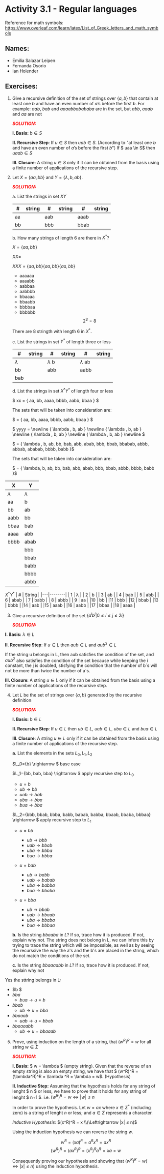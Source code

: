 # Activity 3.1 - Regular languages

Reference for math symbols:
https://www.overleaf.com/learn/latex/List_of_Greek_letters_and_math_symbols

## Names:
- Emilia Salazar Leipen
- Fernanda Osorio
- Ian Holender 


## Exercises:

1. Give a recursive definition of the set of strings over $\{a, b\}$ that
    contain at least one $b$ and have an even number of $a$’s before the
    first $b$.
    For example: $aab$, $bab$ and $aaaabbabababa$ are in the set,
    but $abb$, $aaab$ and $aa$ are not

    
    <span style="color:red;">_**SOLUTION:**_</span>

    
    **I. Basis:** $b \in S$

    **II. Recursive Step**: If $u \in S$ then $uab \in S$. (According to "at least one $b$ and have an even number of $a$’s before the first $b$") 
    If $ uaa \in S$ then $uaab \in S$

    **III. Closure**: A string $u \in S$ only if it can be obtained from the basis using a finite number of applications of the recursive step.


2. Let $X = \{aa, bb\}$ and $Y = \{\lambda, b, ab\}$.
    
    <span style="color:red;">_**SOLUTION:**_</span>

    a. List the strings in set $XY$

    #|string|#|string|#|string
    -|-|-|-|-|-
    aa  || aab || aaab|| 
    bb  || bbb || bbab

    b. How many strings of length 6 are there in $X^*$?
    
    $X=\{aa, bb\}$

    $XX=$

    $XXX=\{aa, bb\}\{aa, bb\}\{aa, bb\}$

    


    - aaaaaa
    - aaaabb
    - aabbaa
    - aabbbb
    - bbaaaa
    - bbaabb
    - bbbbaa
    - bbbbbb
    $$2^3=8$$

    There are 8 stringth with length 6 in $X^*$.

   

    c. List the strings in set $Y^*$ of length three or less

    
    #|string|#|string|#|string
    -|-|-|-|-|-
    $\lambda$ || $\lambda$ b|| $\lambda$ ab|| 
    bb || abb|| aabb ||
    bab ||  || ||

    

    d. List the strings in set $X^* Y^*$ of length four or less

    $ xx = \{ aa, bb, aaaa, bbbb, aabb, bbaa \} $

    The sets that will be taken into consideration are:

    $ = \{ aa, bb, aaaa, bbbb, aabb, bbaa \} $

   $ yyyy =  \newline \{ \lambda , b, ab \} \newline \{ \lambda , b, ab \} \newline \{ \lambda , b, ab \} \newline \{ \lambda , b, ab \} \newline  $ 

   $ = \{ \lambda , b, ab, bb, bab, abb, abab, bbb, bbab, bbabab, abbb, abbab, ababab, bbbb, babb \}$

   The sets that will be taken into consideration are:

   $ = \{ \lambda, b, ab, bb, bab, abb, abab, bbb, bbab, abbb, bbbb, babb \}$

X|Y|
-|-|
$\lambda$|$\lambda$|
aa|b
bb|ab
aabb|bb
bbaa|bab
aaaa|abb
bbbb|abab
| |bbb
| |bbab
| |babb
| |bbbb
| |abbb


$X^* Y^*$
| # | String |
|---|--------|
| 1 | λ      |
| 2 | b      |
| 3 | ab     |
| 4 | bab    |
| 5 | abb    |
| 6 | abab   |
| 7 | babb   |
| 8 | abbb   |
| 9 | aa     |
|10 | bb     |
|11 | bbb    |
|12 | bbab   |
|13 | bbbb   |
|14 | aab    |
|15 | aaab   |
|16 | aabb   |
|17 | bbaa   |
|18 | aaaa   |




3. Give a recursive definition of the set $\{ a^ib^j | 0 ≤ i ≤ j ≤ 2i\}$

    <span style="color:red;">_**SOLUTION:**_</span>

**I. Basis:** $\lambda \in L$

**II. Recursive Step**:
If $u \in L$ then $aub \in L$ and $aub^2 \in L$

If the string u belongs in L, then aub satisfies the condition of the set, and $aub^2$ also satisfies the condition of the set because while keeping the i constant, the j is doubled, stisfying the condition that the number of b´s will not be more than twice the number of a´s.

  **III. Closure**: A string $u \in L$ only if it can be obtained from the basis using a finite number of applications of the recursive step.



4. Let $L$ be the set of strings over $\{a, b\}$ generated by the recursive
   definition

   <span style="color:red;">_**SOLUTION:**_</span>

    **I. Basis:** $b \in L$

    **II. Recursive Step**: If $u \in L$ then $ub \in L$, $uab \in L$, $uba \in
    L$ and $bua \in L$

    **III. Closure**: A string $u \in L$ only if it can be obtained from the
    basis using a finite number of applications of the recursive step.

    **a.** List the elements in the sets $L_0, L_1, L_2$

   $L_0={b} \rightarrow $ base case

   $L_1={bb, bab, bba} \rightarrow $ apply recursive step to $L_0$ 
   - $u=b$
   - $ub \rightarrow bb$
   - $uab \rightarrow bab$
   - $uba \rightarrow bba$
    - $bua \rightarrow bba$
   

   $L_2={bbb, bbab, bbba, babb, babab, babba, bbaab, bbaba, bbbaa}  \rightarrow $ apply recursive step to $L_1$ 
   
   - $u=bb$
     -  $ub \rightarrow bbb$
     - $uab \rightarrow bbab$
     - $uba \rightarrow bbba$
     - $bua \rightarrow bbba$

    - $u=bab$
        - $ub \rightarrow babb$
         - $uab \rightarrow babab$
         - $uba \rightarrow babba$
         - $bua \rightarrow bbaba$

    - $u=bba$
         - $ub \rightarrow bbab$
         - $uab \rightarrow bbaab$
         - $uba \rightarrow bbaba$
         - $bua \rightarrow bbbaa$


    **b.** Is the string $bbaaba$ in $L$? If so, trace how it is produced.
    If not, explain why not.
    The string does not belong in L, we can infere this by trying to trace the string which will be impossible, as well as by seeing the recurssive the way the a's and the b's are placed in the string, which do not match the conditions of the set.




    **c.** Is the string $bbaaaabb$ in $L$? If so, trace how it is produced.
    If not, explain why not

Yes the sttring belongs in L:

- $b $
- $bba$ 
    - $bua \rightarrow  u=b$
- $bbab$
    - $ub \rightarrow  u=bba$
- $bbaaab$
    -  $uab \rightarrow  u=bbab$
- $bbaaaabb$
    -  $ub \rightarrow  u=bbaaab$


5. Prove, using induction on the length of a string, that $(w^R)^R = w$ for all
   string $w \in \Sigma$

    <span style="color:red;">_**SOLUTION:**_</span>

    **I. Basis:**  $ w = \lambda $ (empty string). Given that the reverse of an empty string is also an empty string, we have that $ (w^R)^R = (\lambda^R)^R = \lambda ^R  = \lambda = w$. (Hypothesis)

    **II. Inductive Step:**  Assuming that the hypothesis holds for any string of lenght $ n $ or less, we have to prove that it holds for any string of lenght $ n+1 $.
        i.e.  $(w^R)^R = w \Leftrightarrow |w| ≤ n$

    In order to prove the hypothesis. Let $w = ax$ where $x \in \Sigma^*$ (including zero) is a string of lenght $n$ or less; and $a \in \Sigma$ represents a character. 

    *Inductive Hypothesis:*  $(x^R)^R = x \\(\Leftrightarrow |x| ≤ n)$  

    Using the induction hypothesis we can reverse the string $w$. 

    $$ w^R = (xa)^R = a^R x^R = ax^R $$
    $$ (w^R)^R = (ax^R)^R = (x^R)^R a^R = x a = w $$

    Consequently proving our hypothesis and showing that $(w^R)^R = w (\Leftrightarrow |x| ≤ n)$ using the induction hypothesis.





